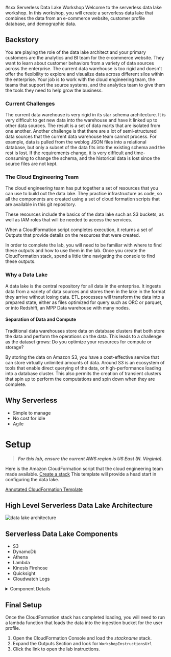 #sxx Serverless Data Lake Workshop
Welcome to the serverless data lake workshop. In this workshop, you will create a serverless data lake that combines the data from an e-commerce website, customer profile database, and demographic data.


## Backstory

You are playing the role of the data lake architect and your primary customers are the analytics and BI team for the e-commerce website. They want to learn about customer behaviors from a variety of data sources across the enterprise. The current data warehouse is too rigid and doesn't offer the flexibility to explore and visualize data across different silos within the enterprise. Your job is to work with the cloud engineering team, the teams that support the source systems, and the analytics team to give them the tools they need to help grow the business.

### Current Challenges

The current data warehouse is very rigid in its star schema architecture. It is very difficult to get new data into the warehouse and have it linked up to other data sources. The result is a set of data marts that are isolated from one another. Another challenge is that there are a lot of semi-structured data sources that the current data warehouse team cannot process. For example, data is pulled from the weblog JSON files into a relational database, but only a subset of the data fits into the existing schema and the rest is lost. If the requirements change, it is very difficult and time-consuming to change the schema, and the historical data is lost since the source files are not kept.

### The Cloud Engineering Team

The cloud engineering team has put together a set of resources that you can use to build out the data lake. They practice infrastructure as code, so all the components are created using a set of cloud formation scripts that are available in this git repository.

These resources include the basics of the data lake such as S3 buckets, as well as IAM roles that will be needed to access the services.

When a CloudFormation script completes execution, it returns a set of Outputs that provide details on the resources that were created. 

In order to complete the lab, you will need to be familiar with where to find these outputs and how to use them in the lab. Once you create the CloudFormation stack, spend a little time navigating the console to find these outputs.

### Why a Data Lake
A data lake is the central repository for all data in the enterprise. It ingests data from a variety of data sources and stores them in the lake in the format they arrive without losing data. ETL processes will transform the data into a prepared state, either as files optimized for query such as ORC or parquet, or into Redshift, an MPP Data warehouse with many nodes.

#### Separation of Data and Compute
Traditional data warehouses store data on database clusters that both store the data and perform the operations on the data. This leads to a challenge as the dataset grows: Do you optimize your resources for compute or storage? 

By storing the data on Amazon S3, you have a cost-effective service that can store virtually unlimited amounts of data. Around S3 is an ecosystem of tools that enable direct querying of the data, or high-performance loading into a database cluster. This also permits the creation of transient clusters that spin up to perform the computations and spin down when they are complete.

## Why Serverless
* Simple to manage
* No cost for idle
* Agile

# Setup

> ***For this lab, ensure the current AWS region is US East (N. Virginia).***

Here is the Amazon CloudFormation script that the cloud engineering team made available. <a href="https://us-east-1.console.aws.amazon.com/cloudformation/home?region=us-east-1#/stacks/new?stackName=reinvent-2018-serverless-datalake&templateURL=https://s3.amazonaws.com/arc326-instructions/script/serverless-data-lake.yaml" target="_blank">Create a stack</a> This template will provide a head start in configuring the data lake.

[Annotated CloudFormation Template ](serverlessdatalake2018.html)

## High Level Serverless Data Lake Architecture

![data lake architecture](https://raw.githubusercontent.com/aws-samples/amazon-serverless-datalake-workshop/master/images/datalakearc.png)

## Serverless Data Lake Components
* S3
* DynamoDb
* Athena
* Lambda
* Kinesis Firehose
* Quicksight
* Cloudwatch Logs


<details><summary>Component Details</summary>
<p>

# Storage
The separation of data and compute is a foundation architectural concept in modern data lakes. By using S3 as the storage tier, you can have transient data warehouse or Hadoop clusters that scale up to the compute capacity when you need them.

## Simple Storage Service (S3)
Amazon S3 is object storage built to store and retrieve any amount of data from anywhere – websites and mobile apps, corporate applications, and data from IoT sensors or devices. It is designed to deliver 99.999999999% durability and stores data for millions of applications used by market leaders in every industry.

S3 is the cornerstone of a data lake; it provides the storage tier for data at rest. Data in S3 can be queried in place using Athena or Redshift Spectrum, mounted to Hadoop with EMR, and loaded into Redshift.

## Amazon Redshift
Amazon Redshift is a fast, scalable data warehouse that makes it simple and cost-effective to analyze all your data across your data warehouse and data lake. Redshift delivers ten times faster performance than other data warehouses by using machine learning, massively parallel query execution, and columnar storage on high-performance disk.

Redshift is integrated with S3 to allow for high-performance parallel data loads from S3 into Redshift. 

# Ingestion  

## Kinesis Data Firehose
Amazon Kinesis Data Firehose is the easiest way to load streaming data into data stores and analytics tools. It can capture, transform, and load streaming data into Amazon S3, Amazon Redshift, Amazon Elasticsearch Service, and Splunk, enabling near real-time analytics with existing business intelligence tools and dashboards you’re already using today. It is a fully managed service that automatically scales to match the throughput of your data and requires no ongoing administration. It can also batch, compress, and encrypt the data before loading it, minimizing the amount of storage used at the destination and increasing security.

## Relational Databases
Relational database systems form the backbone of most enterprise data systems. The data lake will receive data from the relational databases on a periodic basis, either through a data stream such as Kinesis Firehouse, 3rd-party tools like Sqoop, or through change data capture (CDC) using Amazon Database Migration Service (DMS). These data changes will be pushed into the ingestion buckets in the data lake for later processing. In this lab, we will copy data into S3 to simulate the ingestion of data from a CDC service like DMS. 

## Third Party Data
Frequently, data that comes from outside the organization will be valuable to integrate into the data lake. In this example, demographic data from the US Census bureau curated by a third party will be included in the data for analysis. The data will be staged into S3 during startup by the CloudFormation script, but this data can be sourced through a variety of channels.

# Data Catalog
## Glue Data Catalog
The AWS Glue Data Catalog contains references to data that is used as sources and targets of your extract, transform, and load (ETL) jobs in AWS Glue. To create your data warehouse, you must catalog this data. The AWS Glue Data Catalog is an index to the location, schema, and runtime metrics of your data. The AWS Glue Data Catalog is Hive compatible so it can be used with Athena, EMR, and Redshift Spectrum in addition to Glue ETL.

You can add table definitions to the AWS Glue Data Catalog in the following ways:
* Run a crawler that connects to one or more data stores, determines the data structures, and writes tables into the Data Catalog. You can run your crawler on a schedule.
* Use the AWS Glue console to create a table in the AWS Glue Data Catalog. 

</p>
</details>

## Final Setup
Once the CloudFormation stack has completed loading, you will need to run a lambda function that loads the data into the ingestion bucket for the user profile.

1. Open the CloudFormation Console and load the *stackname* stack.
1. Expand the Outputs Section and look for ```WorkshopInstructionsUrl```
1. Click the link to open the lab instructions.



